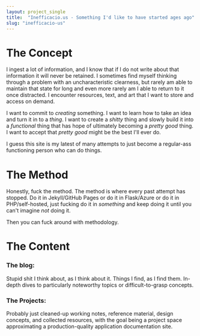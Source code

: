 ```yaml
---  
layout: project_single   
title:  "Inefficacio.us - Something I'd like to have started ages ago"  
slug: "inefficacio-us"  
---  
```


# The Concept
I ingest a lot of information, and I know  that if I do not write about that
information it will never be retained. I sometimes find myself thinking through
a problem with an uncharacteristic clearness, but rarely am able to maintain
that state for long and even more rarely am I able to return to it once
distracted. I encounter resources, text, and art that I want to store and access
on demand.  

I want to commit to *creating* something. I want to learn how to take an idea
and turn it in to a *thing*. I want to create a *shitty* thing and slowly build
it into a *functional* thing that has hope of ultimately becoming a *pretty
good* thing. I want to accept that *pretty good* might be the best I'll ever
do.  

I guess this site is my latest of many attempts to just become a regular-ass
functioning person who can do things.  

# The Method
Honestly, fuck the method. The method is where every past attempt has stopped.
Do it in Jekyll/GitHub Pages or do it in Flask/Azure or do it in PHP/self-hosted, just fucking do it in *something* and keep doing it until you can't imagine *not* doing it.  

Then you can fuck around with methodology.  

# The Content
### The blog:
Stupid shit I think about, as I think about it. Things I find, as I find them.
In-depth dives to particularly noteworthy topics or difficult-to-grasp concepts.  

### The Projects:
Probably just cleaned-up working notes, reference material, design concepts, and
collected resources, with the goal being a project space approximating a
production-quality application documentation site.  

